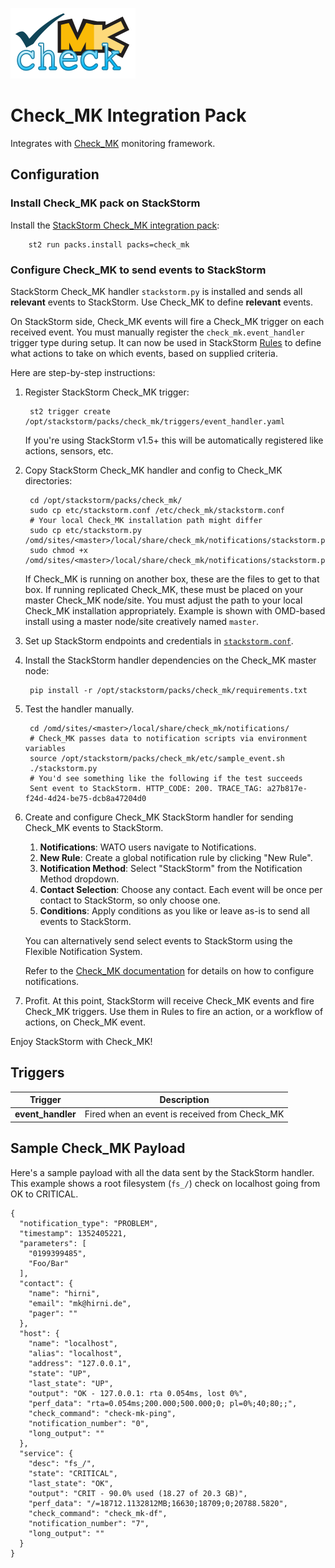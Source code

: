 [![Check_MK](./logo.png)](https://mathias-kettner.com/check_mk.html)

# Check_MK Integration Pack

Integrates with [Check_MK](https://mathias-kettner.com/check_mk.html) monitoring framework.

## Configuration

### Install Check_MK pack on StackStorm

Install the [StackStorm Check_MK integration pack](https://github.com/StackStorm/st2contrib/tree/master/packs/check_mk):

        st2 run packs.install packs=check_mk

### Configure Check_MK to send events to StackStorm

StackStorm Check_MK handler `stackstorm.py` is installed and sends all **relevant** events to
StackStorm. Use Check_MK to define **relevant** events.

On StackStorm side, Check_MK events will fire a Check_MK trigger on each received event. You must
manually register the `check_mk.event_handler` trigger type during setup. It can now be used in
StackStorm [Rules](http://docs.stackstorm.com/rules.html) to define what actions to take on which
events, based on supplied criteria.

Here are step-by-step instructions:

1. Register StackStorm Check_MK trigger:

        st2 trigger create /opt/stackstorm/packs/check_mk/triggers/event_handler.yaml

    If you're using StackStorm v1.5+ this will be automatically registered like actions, sensors, etc.

2. Copy StackStorm Check_MK handler and config to Check_MK directories:

        cd /opt/stackstorm/packs/check_mk/
        sudo cp etc/stackstorm.conf /etc/check_mk/stackstorm.conf
        # Your local Check_MK installation path might differ
        sudo cp etc/stackstorm.py /omd/sites/<master>/local/share/check_mk/notifications/stackstorm.py
        sudo chmod +x /omd/sites/<master>/local/share/check_mk/notifications/stackstorm.py

    If Check_MK is running on another box, these are the files to get to that box. If running
    replicated Check_MK, these must be placed on your master Check_MK node/site. You must adjust
    the path to your local Check_MK installation appropriately. Example is shown with OMD-based
    install using a master node/site creatively named `master`.

3. Set up StackStorm endpoints and credentials in [`stackstorm.conf`](etc/stackstorm.conf).

4. Install the StackStorm handler dependencies on the Check_MK master node:

        pip install -r /opt/stackstorm/packs/check_mk/requirements.txt

5. Test the handler manually.

        cd /omd/sites/<master>/local/share/check_mk/notifications/
        # Check_MK passes data to notification scripts via environment variables
        source /opt/stackstorm/packs/check_mk/etc/sample_event.sh
        ./stackstorm.py
        # You'd see something like the following if the test succeeds
        Sent event to StackStorm. HTTP_CODE: 200. TRACE_TAG: a27b817e-f24d-4d24-be75-dcb8a47204d0

6. Create and configure Check_MK StackStorm handler for sending Check_MK events to StackStorm.

    1. **Notifications**: WATO users navigate to Notifications.
    2. **New Rule**: Create a global notification rule by clicking "New Rule".
    3. **Notification Method**: Select "StackStorm" from the Notification Method dropdown.
    4. **Contact Selection**: Choose any contact. Each event will be once per contact to StackStorm,
       so only choose one.
    5. **Conditions**: Apply conditions as you like or leave as-is to send all events to StackStorm.

   You can alternatively send select events to StackStorm using the Flexible Notification System.

   Refer to the [Check_MK documentation](http://mathias-kettner.com/cms.html) for details on how
   to configure notifications.

7. Profit. At this point, StackStorm will receive Check_MK events and fire Check_MK triggers.
   Use them in Rules to fire an action, or a workflow of actions, on Check_MK event.

Enjoy StackStorm with Check_MK!

## Triggers

Trigger            | Description
------------------ | ---------------------------------------------
**event_handler**  | Fired when an event is received from Check_MK

## Sample Check_MK Payload

Here's a sample payload with all the data sent by the StackStorm handler. This example shows
a root filesystem (`fs_/`) check on localhost going from OK to CRITICAL.

    {
      "notification_type": "PROBLEM",
      "timestamp": 1352405221,
      "parameters": [
        "0199399485",
        "Foo/Bar"
      ],
      "contact": {
        "name": "hirni",
        "email": "mk@hirni.de",
        "pager": ""
      },
      "host": {
        "name": "localhost",
        "alias": "localhost",
        "address": "127.0.0.1",
        "state": "UP",
        "last_state": "UP",
        "output": "OK - 127.0.0.1: rta 0.054ms, lost 0%",
        "perf_data": "rta=0.054ms;200.000;500.000;0; pl=0%;40;80;;",
        "check_command": "check-mk-ping",
        "notification_number": "0",
        "long_output": ""
      },
      "service": {
        "desc": "fs_/",
        "state": "CRITICAL",
        "last_state": "OK",
        "output": "CRIT - 90.0% used (18.27 of 20.3 GB)",
        "perf_data": "/=18712.1132812MB;16630;18709;0;20788.5820",
        "check_command": "check_mk-df",
        "notification_number": "7",
        "long_output": ""
      }
    }
